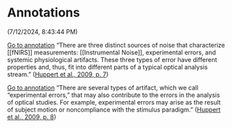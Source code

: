 # Annotations  
(7/12/2024, 8:43:44 PM)

[Go to annotation](zotero://open-pdf/library/items/Z9AZR5F9?page=7&annotation=I8DJQF2E) “There are three distinct sources of noise that characterize [[fNIRS]] measurements: [[Instrumental Noise]], experimental errors, and systemic physiological artifacts. These three types of error have different properties and, thus, fit into different parts of a typical optical analysis stream.” ([Huppert et al., 2009, p. 7](zotero://select/library/items/58LU6WP9))

[Go to annotation](zotero://open-pdf/library/items/Z9AZR5F9?page=8&annotation=HRBPKUAC) “There are several types of artifact, which we call “experimental errors,” that may also contribute to the errors in the analysis of optical studies. For example, experimental errors may arise as the result of subject motion or noncompliance with the stimulus paradigm.” ([Huppert et al., 2009, p. 8](zotero://select/library/items/58LU6WP9))